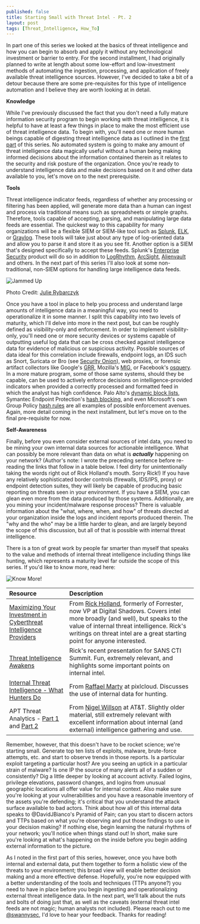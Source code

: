 ```yaml
---
published: false
title: Starting Small with Threat Intel - Pt. 2
layout: post
tags: [Threat_Intelligence, How_To]
---
```

In part one of this series we looked at the basics of threat intelligence and how you can begin to absorb and apply it without any technological investment or barrier to entry.  For the second installment, I had originally planned to write at length about some low-effort and low-investment methods of automating the ingestion, processing, and application of freely available threat intelligence sources.  However, I've decided to take a bit of a detour because there are some pre-requisites for this type of intelligence automation and I believe they are worth looking at in detail.

**Knowledge**

While I've previously discussed the fact that you don't need a fully mature information security program to begin working with threat intelligence, it is helpful to have at least a few things in place to make the most efficient use of threat intelligence data.  To begin with, you'll need one or more human beings capable of digesting threat intelligence data as I outlined in the [first part](https://swannysec.net/2016/01/14/starting-small-with-threat-intelligence-pt-1.html) of this series.  No automated system is going to make any amount of threat intelligence data magically useful without a human being making informed decisions about the information contained therein as it relates to the security and risk posture of the organization.  Once you're ready to understand intelligence data and make decisions based on it and other data available to you, let's move on to the next prerequisite.

**Tools**

Threat intelligence indicator feeds, regardless of whether any processing or filtering has been applied, will generate more data than a human can ingest and process via traditional means such as spreadsheets or simple graphs.  Therefore, tools capable of accepting, parsing, and manipulating large data feeds are essential.  The quickest way to this capability for many organizations will be a flexible SIEM or SIEM-like tool such as [Splunk](http://www.splunk.com/), [ELK](https://www.elastic.co/), or [Graylog](https://www.graylog.org/).  These tools will take just about any type of log-oriented data and allow you to parse it and store it as you see fit.  Another option is a SIEM that's designed specifically to accept these feeds.  Splunk's [Enterprise Security](http://www.splunk.com/en_us/products/premium-solutions/splunk-enterprise-security.html) product will do so in addition to [LogRhythm](https://logrhythm.com/), [ArcSight](http://www8.hp.com/us/en/software-solutions/siem-security-information-event-management/), [Alienvault](https://www.alienvault.com/products) and others.  In the next part of this series I'll also look at some non-traditional, non-SIEM options for handling large intelligence data feeds.

![Jammed Up](https://swannysec.net/public/typejam.jpg)

Photo Credit: [Julie Rybarczyk](https://www.flickr.com/photos/48424574@N07/)

Once you have a tool in place to help you process and understand large amounts of intelligence data in a meaningful way, you need to operationalize it in some manner.  I split this capability into two levels of maturity, which I'll delve into more in the next post, but can be roughly defined as visibility-only and enforcement.  In order to implement visibility-only, you'll need one or more security devices or systems capable of outputting useful log data that can be cross checked against intelligence data for evidence of malicious or suspicious activity.  Possible sources of data ideal for this correlation include firewalls, endpoint logs, an IDS such as Snort, Suricata or Bro (see [Security Onion](https://security-onion-solutions.github.io/security-onion/)), web proxies, or forensic artifact collectors like Google's [GRR](https://github.com/google/grr), Mozilla's [MIG](http://mig.mozilla.org/), or Facebook's [osquery](https://osquery.io/).  In a more mature program, some of those same systems, should they be capable, can be used to actively enforce decisions on intelligence-provided indicators when provided a correctly processed and formatted feed in which the analyst has high confidence.  Palo Alto's [dynamic block lists](https://www.paloaltonetworks.com/documentation/61/pan-os/pan-os/policy/use-a-dynamic-block-list-in-policy.html), Symantec Endpoint Protection's [hash blocking](https://support.symantec.com/en_US/article.TECH97618.html), and even Microsoft's own Group Policy [hash rules](https://technet.microsoft.com/en-us/library/hh994597.aspx#BKMK_Hash_Rules) are all examples of possible enforcement avenues.  Again, more detail coming in the next installment, but let's move on to the final pre-requisite for now.

**Self-Awareness**

Finally, before you even consider external sources of intel data, you need to be mining your own internal data sources for actionable intelligence.  What can possibly be more relevant than data on what is ***actually*** happening on your network? (Author's note: I wrote the preceding sentence before re-reading the links that follow in a table below.  I feel dirty for unintentionally taking the words right out of Rick Holland's mouth.  Sorry Rick!)  If you have any relatively sophisticated border controls (firewalls, IDS/IPS, proxy) or endpoint detection suites, they will likely be capable of producing basic reporting on threats seen in your environment.  If you have a SIEM, you can glean even more from the data produced by those systems.  Additionally, are you mining your incident/malware response process?  There is valuable information about the "what, where, when, and how" of threats directed at your organization inside the logs and incident reports produced therein.  The "why and the who" may be a little harder to glean, and are largely beyond the scope of this discussion, but all of that is possible with internal threat intelligence.

There is a ton of great work by people far smarter than myself that speaks to the value and methods of internal threat intelligence including things like hunting, which represents a maturity level far outside the scope of this series.  If you'd like to know more, read here:

![Know More!](https://swannysec.net/public/knowmore.jpg)

| Resource | Description |
|:--------------|:-----------------|
| [Maximizing Your Investment in Cyberthreat Intelligence Providers](http://blogs.forrester.com/rick_holland/15-11-03-maximizing_your_investment_in_cyberthreat_intelligence_providers) | From [Rick Holland](https://twitter.com/rickhholland), formerly of Forrester, now VP at Digital Shadows.  Covers intel more broadly (and well), but speaks to the value of internal threat intelligence.  Rick's writings on threat intel are a great starting point for anyone interested. |
| [Threat Intelligence Awakens](https://speakerdeck.com/syntinel22/threat-intelligence-awakens) | Rick's recent presentation for SANS CTI Summit.  Fun, extremely relevant, and highlights some important points on internal intel. |
| [Internal Threat Intelligence - What Hunters Do](http://raffy.ch/blog/2015/10/16/internal-threat-intelligence-what-hunters-do/) | From [Raffael Marty](https://twitter.com/raffaelmarty) at pixlcloud.  Discusses the use of internal data for hunting. |
| APT Threat Analytics - [Part 1](https://nigesecurityguy.wordpress.com/2014/01/23/apt-threat-analytics-part-1/) and [Part 2](https://nigesecurityguy.wordpress.com/2014/03/14/apt-threat-analytics-part-2/) | From [Nigel Willson](https://twitter.com/nigesecurityguy) at AT&T.  Slightly older material, still extremely relevant with excellent information about internal (and external) intelligence gathering and use. |

Remember, however, that this doesn't have to be rocket science; we're starting small.  Generate top ten lists of exploits, malware, brute-force attempts, etc. and start to observe trends in those reports.  Is a particular exploit targeting a particular host?  Are you seeing an uptick in a particular strain of malware?  Is one IP the source of many alerts all of a sudden or consistently?  Dig a little deeper by looking at account activity.  Failed logins, privilege elevations, password changes, and logins from unusual geographic locations all offer value for internal context.  Also make sure you're looking at your vulnerabilities and you have a reasonable inventory of the assets you're defending; it's critical that you understand the attack surface available to bad actors.  Think about how all of this internal data speaks to @DavidJBianco's Pyramid of Pain; can you start to discern actors and TTPs based on what you're observing and put those findings to use in your decision making?  If nothing else, begin learning the natural rhythms of your network; you'll notice when things stand out!  In short, make sure you're looking at what's happening on the inside before you begin adding external information to the picture.

As I noted in the first part of this series, however, once you have both internal and external data, put them together to form a holistic view of the threats to your environment; this broad view will enable better decision making and a more effective defense.  Hopefully, you're now equipped with a better understanding of the tools and techniques (TTPs anyone?) you need to have in place before you begin ingesting and operationalizing external threat intelligence data.  In the next part, we'll talk about the nuts and bolts of doing just that, as well as the caveats (external threat intel feeds are not magic; human analysts not included).  Please reach out to me [@swannysec](https://twitter.com/swannysec), I'd love to hear your feedback.  Thanks for reading!
